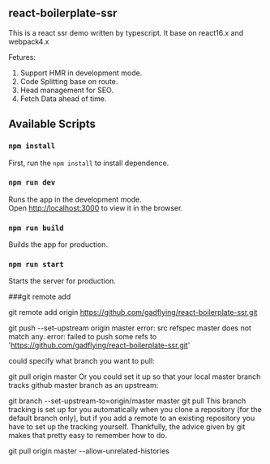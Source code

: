 ## react-boilerplate-ssr

This is a react ssr demo written by typescript. It base on react16.x and webpack4.x

Fetures:

1. Support HMR in development mode.
2. Code Splitting base on route.
3. Head management for SEO.
4. Fetch Data ahead of time.

## Available Scripts

### `npm install`

First, run the `npm install` to install dependence.

### `npm run dev`

Runs the app in the development mode.<br>
Open [http://localhost:3000](http://localhost:3000) to view it in the browser.

### `npm run build`

Builds the app for production.

### `npm run start`

Starts the server for production.

###git remote add

git remote add origin https://github.com/gadflying/react-boilerplate-ssr.git

git push --set-upstream origin master
error: src refspec master does not match any.
error: failed to push some refs to 'https://github.com/gadflying/react-boilerplate-ssr.git'


 could specify what branch you want to pull:

git pull origin master
Or you could set it up so that your local master branch tracks github master branch as an upstream:

git branch --set-upstream-to=origin/master master
git pull
This branch tracking is set up for you automatically when you clone a repository (for the default branch only), but if you add a remote to an existing repository you have to set up the tracking yourself. Thankfully, the advice given by git makes that pretty easy to remember how to do.

git pull origin master --allow-unrelated-histories


